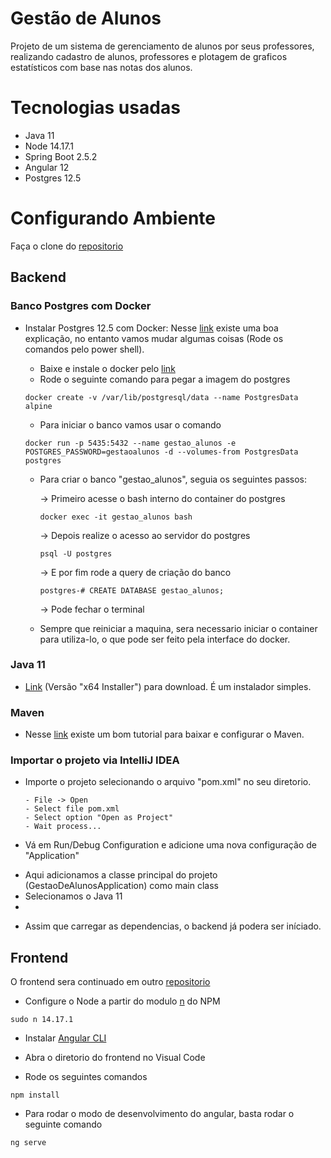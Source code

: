 # Gestão de Alunos

Projeto de um sistema de gerenciamento de alunos por seus professores, realizando cadastro de alunos, professores e plotagem de graficos estatísticos com base nas notas dos alunos.

# Tecnologias usadas

- Java 11
- Node 14.17.1
- Spring Boot 2.5.2
- Angular 12
- Postgres 12.5

# Configurando Ambiente

Faça o clone do [repositorio](https://github.com/chrystian9/gestao-de-alunos)

## Backend

### Banco Postgres com Docker

* Instalar Postgres 12.5 com Docker: Nesse [link](https://elanderson.net/2018/02/setup-postgresql-on-windows-with-docker/) existe uma boa explicação, no entanto vamos mudar algumas coisas (Rode os comandos pelo power shell). 

  - Baixe e instale o docker pelo [link](https://hub.docker.com/editions/community/docker-ce-desktop-windows)
  - Rode o seguinte comando para pegar a imagem do postgres
  ```
  docker create -v /var/lib/postgresql/data --name PostgresData alpine
  ```
  - Para iniciar o banco vamos usar o comando 
  ```
  docker run -p 5435:5432 --name gestao_alunos -e POSTGRES_PASSWORD=gestaoalunos -d --volumes-from PostgresData postgres
  ```
  - Para criar o banco "gestao_alunos", seguia os seguintes passos: 
    
    -> Primeiro acesse o bash interno do container do postgres
    ```
    docker exec -it gestao_alunos bash
    ```
    -> Depois realize o acesso ao servidor do postgres
     ```
    psql -U postgres
    ```
    -> E por fim rode a query de criação do banco
    ```
    postgres-# CREATE DATABASE gestao_alunos;
    ```
    -> Pode fechar o terminal
  
  - Sempre que reiniciar a maquina, sera necessario iniciar o container para utiliza-lo, o que pode ser feito pela interface do docker.
  
### Java 11

*  [Link](https://www.oracle.com/java/technologies/downloads/#jdk17-windows) (Versão "x64 Installer") para download. É um instalador simples.

### Maven

* Nesse [link](https://dicasdejava.com.br/como-instalar-o-maven-no-windows/) existe um bom tutorial para baixar e configurar o Maven.

### Importar o projeto via IntelliJ IDEA

* Importe o projeto selecionando o arquivo "pom.xml" no seu diretorio.

  ```
  - File -> Open
  - Select file pom.xml
  - Select option "Open as Project"
  - Wait process...
  ```
  
* Vá em Run/Debug Configuration e adicione uma nova configuração de "Application"
 - Aqui adicionamos a classe principal do projeto (GestaoDeAlunosApplication) como main class
 - Selecionamos o Java 11
 - 
* Assim que carregar as dependencias, o backend já podera ser iníciado.

## Frontend

O frontend sera continuado em outro [repositorio](https://github.com/Viniciud/frontend-angular-project/tree/develop)

* Configure o Node a partir do modulo [n](https://www.npmjs.com/package/n) do NPM

```
sudo n 14.17.1
```

* Instalar [Angular CLI](https://www.devmedia.com.br/angular-cli-instalacao/38247)

* Abra o diretorio do frontend no Visual Code

* Rode os seguintes comandos

```
npm install
```

* Para rodar o modo de desenvolvimento do angular, basta rodar o seguinte comando

```
ng serve
```
